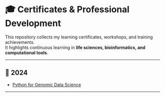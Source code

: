 # 🎓 Certificates & Professional Development

This repository collects my learning certificates, workshops, and training achievements.  
It highlights continuous learning in **life sciences, bioinformatics, and computational tools**.  

---

## 📜 2024
- [Python for Genomic Data Science](https://github.com/AnPing-MA/Certificates/blob/main/2024_Python%20for%20Genomics_Certificate.pdf)

---

